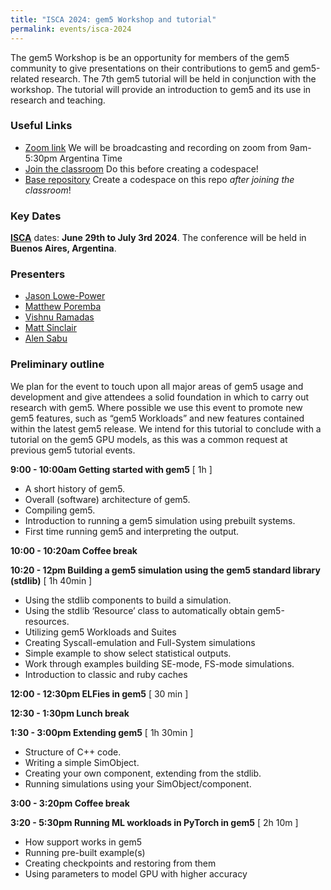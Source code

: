 ```yaml
---
title: "ISCA 2024: gem5 Workshop and tutorial"
permalink: events/isca-2024
---
```


The gem5 Workshop is be an opportunity for members of the gem5 community to give presentations on their contributions to gem5 and gem5-related research.
The 7th gem5 tutorial will be held in conjunction with the workshop.
The tutorial will provide an introduction to gem5 and its use in research and teaching.

### Useful Links

- [Zoom link](https://ucdavis.zoom.us/j/94906889570?pwd=n5nscve8Ppsf5IXXJhrj3nP1RpzV6J.1) We will be broadcasting and recording on zoom from 9am-5:30pm Argentina Time
- [Join the classroom](https://classroom.github.com/a/JF8G9CYc) Do this before creating a codespace!
- [Base repository](https://github.com/gem5-ISCA24-tutorial/gem5-bootcamp-env) Create a codespace on this repo *after joining the classroom*!

### Key Dates

**[ISCA](https://iscaconf.org/isca2024/)** dates: **June 29th to July 3rd 2024**. The conference will be held in **Buenos Aires, Argentina**.

### Presenters

* [Jason Lowe-Power](https://cs.ucdavis.edu/directory/jason-lowe-power)
* [Matthew Poremba](https://scholar.google.com/citations?user=4_07_e0AAAAJ&hl=en)
* [Vishnu Ramadas](https://pages.cs.wisc.edu/~ramadas/)
* [Matt Sinclair](https://pages.cs.wisc.edu/~sinclair/)
* [Alen Sabu](https://alenks.github.io/)

### Preliminary outline

We plan for the event to touch upon all major areas of gem5 usage and development and give attendees a solid
foundation in which to carry out research with gem5. Where possible we use this event to promote new gem5 features,
such as “gem5 Workloads” and new features contained within the latest gem5 release. We intend for this tutorial to
conclude with a tutorial on the gem5 GPU models, as this was a common request at previous gem5 tutorial events.

**9:00 - 10:00am Getting started with gem5** [ 1h ]

- A short history of gem5.
- Overall (software) architecture of gem5.
- Compiling gem5.
- Introduction to running a gem5 simulation using prebuilt systems.
- First time running gem5 and interpreting the output.

**10:00 - 10:20am Coffee break**

**10:20 - 12pm Building a gem5 simulation using the gem5 standard library (stdlib)** [ 1h 40min ]
- Using the stdlib components to build a simulation.
- Using the stdlib ‘Resource’ class to automatically obtain gem5-resources.
- Utilizing gem5 Workloads and Suites
- Creating Syscall-emulation and Full-System simulations
- Simple example to show select statistical outputs.
- Work through examples building SE-mode, FS-mode simulations.
- Introduction to classic and ruby caches

**12:00 - 12:30pm ELFies in gem5** [ 30 min ]

**12:30 - 1:30pm Lunch break**

**1:30 - 3:00pm Extending gem5** [ 1h 30min ]

- Structure of C++ code.
- Writing a simple SimObject.
- Creating your own component, extending from the stdlib.
- Running simulations using your SimObject/component.

**3:00 - 3:20pm Coffee break**

**3:20 - 5:30pm Running ML workloads in PyTorch in gem5** [ 2h 10m ]

- How support works in gem5
- Running pre-built example(s)
- Creating checkpoints and restoring from them
- Using parameters to model GPU with higher accuracy
